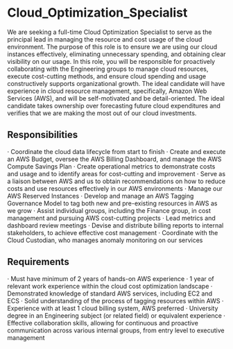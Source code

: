 # Cloud_Optimization_Specialist 

We are seeking a full-time Cloud Optimization Specialist to serve as the principal lead in managing the resource and cost usage of the cloud environment. The purpose of this role is to ensure we are using our cloud instances effectively, eliminating unnecessary spending, and obtaining clear visibility on our usage.
In this role, you will be responsible for proactively collaborating with the Engineering groups to manage cloud resources, execute cost-cutting methods, and ensure cloud spending and usage constructively supports organizational growth.
The ideal candidate will have experience in cloud resource management, specifically, Amazon Web Services (AWS), and will be self-motivated and be detail-oriented. The ideal candidate takes ownership over forecasting future cloud expenditures and verifies that we are making the most out of our cloud investments.

## Responsibilities

·       Coordinate the cloud data lifecycle from start to finish
·       Create and execute an AWS Budget, oversee the AWS Billing Dashboard, and manage the AWS Compute Savings Plan
·       Create operational metrics to demonstrate costs and usage and to identify areas for cost-cutting and improvement
·       Serve as a liaison between AWS and us to obtain recommendations on how to reduce costs and use resources effectively in our AWS environments
·       Manage our AWS Reserved Instances
·       Develop and manage an AWS Tagging Governance Model to tag both new and pre-existing resources in AWS as we grow
·       Assist individual groups, including the Finance group, in cost management and pursuing AWS cost-cutting projects
·       Lead metrics and dashboard review meetings
·       Devise and distribute billing reports to internal stakeholders, to achieve effective cost management
·       Coordinate with the Cloud Custodian, who manages anomaly monitoring on our services

## Requirements
·       Must have minimum of 2 years of hands-on AWS experience
·       1 year of relevant work experience within the cloud cost optimization landscape
·       Demonstrated knowledge of standard AWS services, including EC2 and ECS
·       Solid understanding of the process of tagging resources within AWS
·       Experience with at least 1 cloud billing system, AWS preferred
·       University degree in an Engineering subject (or related field) or equivalent experience
·       Effective collaboration skills, allowing for continuous and proactive communication across various internal groups, from entry level to executive management
